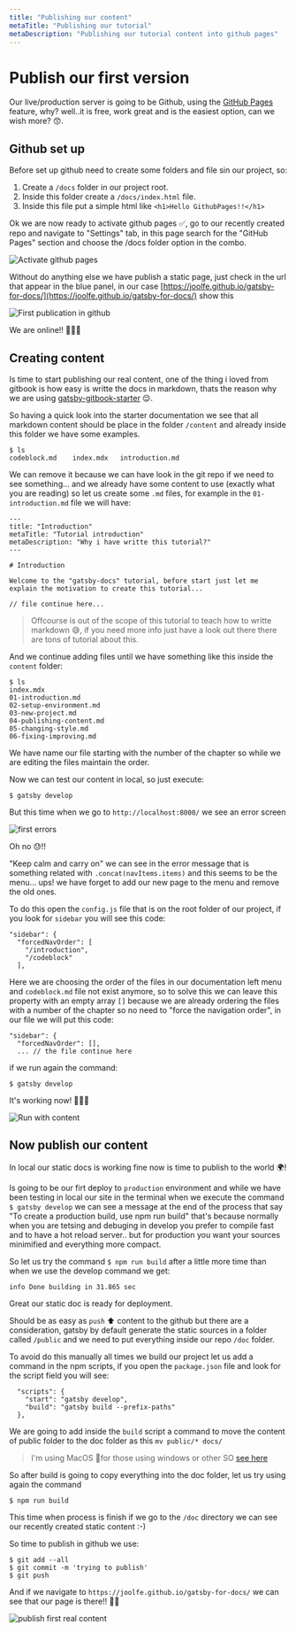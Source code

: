 ```yaml
---
title: "Publishing our content"
metaTitle: "Publishing our tutorial"
metaDescription: "Publishing our tutorial content into github pages"
---
```


# Publish our first version

Our live/production server is going to be Github, using the [GitHub Pages](https://pages.github.com/) feature, why? well..it is free, work great and is the easiest option, can we wish more? 😙.

## Github set up

Before set up github need to create some folders and file sin our project, so:
   1. Create a `/docs` folder in our project root.
   2. Inside this folder create a `/docs/index.html` file.
   3. Inside this file put a simple html like `<h1>Hello GithubPages!!</h1>`

Ok we are now ready to activate github pages ✅, go to our recently created repo and navigate to "Settings" tab, in this page search for the "GitHub Pages" section and choose the /docs folder option in the combo.

![Activate github pages](./doc-img/activate-git-pages.png)

Without do anything else we have publish a static page, just check in the url that appear in the blue panel, in our case [https://joolfe.github.io/gatsby-for-docs/](https://joolfe.github.io/gatsby-for-docs/) show this

![First publication in github](./doc-img/first-publish.png)

We are online!! 🎉🎉🎉

## Creating content

Is time to start publishing our real content, one of the thing i loved from gitbook is how easy  is writte the docs in markdown, thats the reason why we are using [gatsby-gitbook-starter](https://www.gatsbyjs.org/starters/hasura/gatsby-gitbook-starter/) 😌.

So having a quick look into the starter documentation we see that all markdown content should be place in the folder `/content` and already inside this folder we have some examples.

```
$ ls
codeblock.md	index.mdx	introduction.md
```

We can remove it because we can have look in the git repo if we need to see something... and we already have some content to use (exactly what you are reading) so let us create some `.md` files, for example in the `01-introduction.md` file we will have:

```
---
title: "Introduction"
metaTitle: "Tutorial introduction"
metaDescription: "Why i have writte this tutorial?"
---

# Introduction

Welcome to the "gatsby-docs" tutorial, before start just let me explain the motivation to create this tutorial...

// file continue here...

```

> Offcourse is out of the scope of this tutorial to teach how to writte markdown 😅, if you need more info just have a look out there there are tons of tutorial about this.

And we continue adding files until we have something like this inside the `content` folder: 

```
$ ls
index.mdx
01-introduction.md
02-setup-environment.md
03-new-project.md		
04-publishing-content.md
05-changing-style.md
06-fixing-improving.md
```

We have name our file starting with the number of the chapter so while we are editing the files maintain the order.

Now we can test our content in local, so just execute:

```
$ gatsby develop
```
 But this time when we go to `http://localhost:8000/` we see an error screen

 ![first errors](./doc-img/first-errors.png)

Oh no 😓!!

"Keep calm and carry on" we can see in the error message that is something related with `.concat(navItems.items)` and this seems to be the menu... ups! we have forget to add our new page to the menu and remove the old ones.

To do this open the `config.js` file that is on the root folder of our project, if you look for `sidebar` you will see this code:

```
"sidebar": {
  "forcedNavOrder": [
    "/introduction",
    "/codeblock"
  ],
```

Here we are choosing the order of the files in our documentation left menu and `codeblock.md` file not exist anymore, so to solve this we can leave this property with an empty array `[]` because we are already ordering the files with a number of the chapter so no need to "force the navigation order", in our file we will put this code:

```
"sidebar": {
  "forcedNavOrder": [],
  ... // the file continue here
```

if we run again the command:

```
$ gatsby develop
```
It's working now!  👏👏👏 

![Run with content](./doc-img/run-with.content.png)

## Now publish our content

In local our static docs is working fine now is time to publish to the world 🌍!

Is going to be our firt deploy to `production` environment and while we have been testing in local our site in the terminal when we execute the command `$ gatsby develop` we can see a message at the end of the process that say "To create a production build, use npm run build" that's because normally when you are tetsing and debuging in develop you prefer to compile fast and to have a hot reload server.. but for production you want your sources minimified and everything more compact.

So let us try the command `$ npm run build` after a little more time than when we use the develop command we get:

```
info Done building in 31.865 sec
```
Great our static doc is ready for deployment.

Should be as easy as `push`  ⬆️ content to the github but there are a consideration, gatsby by default generate the static sources in a folder called `/public` and we need to put everything inside our repo `/doc` folder. 

To avoid do this manually all times we build our project let us add a command in the npm scripts, if you open the `package.json` file and look for the script field you will see:

```
  "scripts": {
    "start": "gatsby develop",
    "build": "gatsby build --prefix-paths"
  },
```

We are going to add inside the `build` script a command to move the content of public folder to the doc folder as this `mv public/* docs/`

> I'm using MacOS 🍎for those using windows or other SO [see here](https://www.computerhope.com/issues/ch001476.htm)

So after build is going to copy everything into the doc folder, let us try  using again the command

```
$ npm run build
```

This time when process is finish if we go to the `/doc` directory we can see our recently created static content :-)

So time to publish in github we use:

```
$ git add --all 
$ git commit -m 'trying to publish'
$ git push
```

And if we navigate to `https://joolfe.github.io/gatsby-for-docs/` we can see that our page is there!! 🎉🎊

![publish first real content](./doc-img/publish-content.png)
